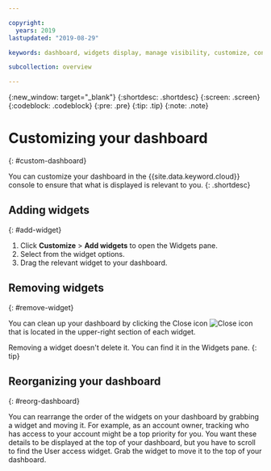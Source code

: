 ```yaml
---

copyright:
  years: 2019
lastupdated: "2019-08-29"

keywords: dashboard, widgets display, manage visibility, customize, console

subcollection: overview

---
```


{:new_window: target="_blank"}
{:shortdesc: .shortdesc}
{:screen: .screen}
{:codeblock: .codeblock}
{:pre: .pre}
{:tip: .tip}
{:note: .note}

# Customizing your dashboard
{: #custom-dashboard}

You can customize your dashboard in the {{site.data.keyword.cloud}} console to ensure that what is displayed is relevant to you.
{: .shortdesc}

## Adding widgets
{: #add-widget}

1. Click **Customize** > **Add widgets** to open the Widgets pane. 
2. Select from the widget options. 
3. Drag the relevant widget to your dashboard.  

## Removing widgets
{: #remove-widget}

You can clean up your dashboard by clicking the Close icon ![Close icon](../icons/close-icon.svg) that is located in the upper-right section of each widget.

Removing a widget doesn't delete it. You can find it in the Widgets pane. 
{: tip}

## Reorganizing your dashboard
{: #reorg-dashboard}

You can rearrange the order of the widgets on your dashboard by grabbing a widget and moving it. For example, as an account owner, tracking who has access to your account might be a top priority for you. You want these details to be displayed at the top of your dashboard, but you have to scroll to find the User access widget. Grab the widget to move it to the top of your dashboard.